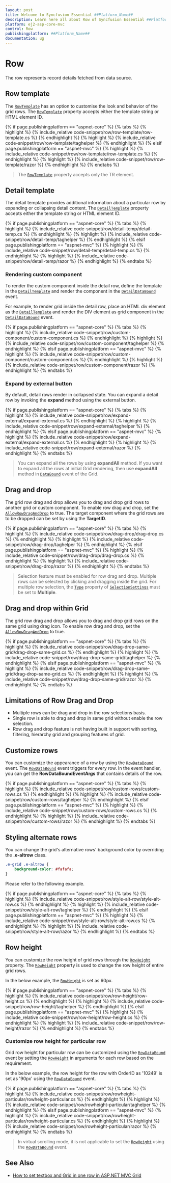 ```yaml
---
layout: post
title: Welcome to Syncfusion Essential ##Platform_Name##
description: Learn here all about Row of Syncfusion Essential ##Platform_Name## widgets based on HTML5 and jQuery.
platform: ej2-asp-core-mvc
control: Row
publishingplatform: ##Platform_Name##
documentation: ug
---
```



# Row

The row represents record details fetched from data source.

## Row template

The [`RowTemplate`](https://help.syncfusion.com/cr/aspnetcore-js2/Syncfusion.EJ2.Grids.Grid.html#Syncfusion_EJ2_Grids_Grid_RowTemplate) has an option to customise the look and behavior of the grid rows. The [`RowTemplate`](https://help.syncfusion.com/cr/aspnetcore-js2/Syncfusion.EJ2.Grids.Grid.html#Syncfusion_EJ2_Grids_Grid_RowTemplate) property accepts either
the template string or HTML element ID.

{% if page.publishingplatform == "aspnet-core" %}
{% tabs %}
{% highlight %}
{% include_relative code-snippet/row/row-template/row-template.cs %}
{% endhighlight %}
{% highlight %}
{% include_relative code-snippet/row/row-template/taghelper %}
{% endhighlight %}
{% elsif page.publishingplatform == "aspnet-mvc" %}
{% highlight %} {% include_relative code-snippet/row/row-template/row-template.cs %}
{% endhighlight %}
{% highlight %}
{% include_relative code-snippet/row/row-template/razor %}
{% endhighlight %}
{% endtabs %}



> The [`RowTemplate`](https://help.syncfusion.com/cr/aspnetcore-js2/Syncfusion.EJ2.Grids.Grid.html#Syncfusion_EJ2_Grids_Grid_RowTemplate) property accepts only the TR element.

## Detail template

The detail template provides additional information about a particular row by expanding or collapsing detail content. The [`DetailTemplate`](https://help.syncfusion.com/cr/aspnetcore-js2/Syncfusion.EJ2.Grids.Grid.html#Syncfusion_EJ2_Grids_Grid_DetailTemplate) property accepts either
the template string or HTML element ID.

{% if page.publishingplatform == "aspnet-core" %}
{% tabs %}
{% highlight %}
{% include_relative code-snippet/row/detail-temp/detail-temp.cs %}
{% endhighlight %}
{% highlight %}
{% include_relative code-snippet/row/detail-temp/taghelper %}
{% endhighlight %}
{% elsif page.publishingplatform == "aspnet-mvc" %}
{% highlight %} {% include_relative code-snippet/row/detail-temp/detail-temp.cs %}
{% endhighlight %}
{% highlight %}
{% include_relative code-snippet/row/detail-temp/razor %}
{% endhighlight %}
{% endtabs %}



### Rendering custom component

To render the custom component inside the detail row, define the template in the [`DetailTemplate`](https://help.syncfusion.com/cr/aspnetcore-js2/Syncfusion.EJ2.Grids.Grid.html#Syncfusion_EJ2_Grids_Grid_DetailTemplate) and render the
component in the [`DetailDataBound`](https://help.syncfusion.com/cr/aspnetcore-js2/Syncfusion.EJ2.Grids.Grid.html#Syncfusion_EJ2_Grids_Grid_DetailDataBound) event.

For example, to render grid inside the detail row, place an HTML div element as the [`DetailTemplate`](https://help.syncfusion.com/cr/aspnetcore-js2/Syncfusion.EJ2.Grids.Grid.html#Syncfusion_EJ2_Grids_Grid_DetailTemplate) and render the DIV element as grid component in the [`DetailDataBound`](https://help.syncfusion.com/cr/aspnetcore-js2/Syncfusion.EJ2.Grids.Grid.html#Syncfusion_EJ2_Grids_Grid_DetailDataBound) event.

{% if page.publishingplatform == "aspnet-core" %}
{% tabs %}
{% highlight %}
{% include_relative code-snippet/row/custom-component/custom-component.cs %}
{% endhighlight %}
{% highlight %}
{% include_relative code-snippet/row/custom-component/taghelper %}
{% endhighlight %}
{% elsif page.publishingplatform == "aspnet-mvc" %}
{% highlight %} {% include_relative code-snippet/row/custom-component/custom-component.cs %}
{% endhighlight %}
{% highlight %}
{% include_relative code-snippet/row/custom-component/razor %}
{% endhighlight %}
{% endtabs %}



### Expand by external button

By default, detail rows render in collapsed state. You can expand a detail row by invoking the **expand** method using the external button.

{% if page.publishingplatform == "aspnet-core" %}
{% tabs %}
{% highlight %}
{% include_relative code-snippet/row/expand-external/expand-external.cs %}
{% endhighlight %}
{% highlight %}
{% include_relative code-snippet/row/expand-external/taghelper %}
{% endhighlight %}
{% elsif page.publishingplatform == "aspnet-mvc" %}
{% highlight %} {% include_relative code-snippet/row/expand-external/expand-external.cs %}
{% endhighlight %}
{% highlight %}
{% include_relative code-snippet/row/expand-external/razor %}
{% endhighlight %}
{% endtabs %}



> You can expand all the rows by using **expandAll** method.
> If you want to expand all the rows at initial Grid rendering, then use **expandAll** method in [`DataBound`](https://help.syncfusion.com/cr/aspnetcore-js2/Syncfusion.EJ2.Grids.Grid.html#Syncfusion_EJ2_Grids_Grid_DataBound) event of the Grid.

## Drag and drop

The grid row drag and drop allows you to drag and drop grid rows to another grid or custom component. To enable row drag and drop, set the [`AllowRowDragAndDrop`](https://help.syncfusion.com/cr/aspnetcore-js2/Syncfusion.EJ2.Grids.Grid.html#Syncfusion_EJ2_Grids_Grid_AllowRowDragAndDrop) to true.
The target component where the grid rows are to be dropped can be set by using
the **TargetID**.

{% if page.publishingplatform == "aspnet-core" %}
{% tabs %}
{% highlight %}
{% include_relative code-snippet/row/drag-drop/drag-drop.cs %}
{% endhighlight %}
{% highlight %}
{% include_relative code-snippet/row/drag-drop/taghelper %}
{% endhighlight %}
{% elsif page.publishingplatform == "aspnet-mvc" %}
{% highlight %} {% include_relative code-snippet/row/drag-drop/drag-drop.cs %}
{% endhighlight %}
{% highlight %}
{% include_relative code-snippet/row/drag-drop/razor %}
{% endhighlight %}
{% endtabs %}



> Selection feature must be enabled for row drag and drop.
> Multiple rows can be selected by clicking and dragging inside the grid.
For multiple row selection, the [`Type`](https://help.syncfusion.com/cr/aspnetcore-js2/Syncfusion.EJ2.Grids.GridSelectionSettings.html#Syncfusion_EJ2_Grids_GridSelectionSettings_Type) property of [`SelectionSettings`](https://help.syncfusion.com/cr/aspnetcore-js2/Syncfusion.EJ2.Grids.GridSelectionSettings.html) must be set to **Multiple**.

## Drag and drop within Grid

The grid row drag and drop allows you to drag and drop grid rows on the same grid using drag icon. To enable row drag and drop, set the [`AllowRowDragAndDrop`](https://help.syncfusion.com/cr/aspnetcore-js2/Syncfusion.EJ2.Grids.Grid.html#Syncfusion_EJ2_Grids_Grid_AllowRowDragAndDrop) to true.

{% if page.publishingplatform == "aspnet-core" %}
{% tabs %}
{% highlight %}
{% include_relative code-snippet/row/drag-drop-same-grid/drag-drop-same-grid.cs %}
{% endhighlight %}
{% highlight %}
{% include_relative code-snippet/row/drag-drop-same-grid/taghelper %}
{% endhighlight %}
{% elsif page.publishingplatform == "aspnet-mvc" %}
{% highlight %} {% include_relative code-snippet/row/drag-drop-same-grid/drag-drop-same-grid.cs %}
{% endhighlight %}
{% highlight %}
{% include_relative code-snippet/row/drag-drop-same-grid/razor %}
{% endhighlight %}
{% endtabs %}



## Limitations of Row Drag and Drop

* Multiple rows can be drag and drop in the row selections basis.
* Single row is able to drag and drop in same grid without enable the row selection.
* Row drag and drop feature is not having built in support with sorting, filtering, hierarchy grid and grouping features of grid.

## Customize rows

You can customize the appearance of a row by using the [`RowDataBound`](https://help.syncfusion.com/cr/aspnetcore-js2/Syncfusion.EJ2.Grids.Grid.html#Syncfusion_EJ2_Grids_Grid_RowDataBound) event.
The [`RowDataBound`](https://help.syncfusion.com/cr/aspnetcore-js2/Syncfusion.EJ2.Grids.Grid.html#Syncfusion_EJ2_Grids_Grid_RowDataBound) event triggers for every row. In the event handler, you can get the **RowDataBoundEventArgs** that contains details of the row.

{% if page.publishingplatform == "aspnet-core" %}
{% tabs %}
{% highlight %}
{% include_relative code-snippet/row/custom-rows/custom-rows.cs %}
{% endhighlight %}
{% highlight %}
{% include_relative code-snippet/row/custom-rows/taghelper %}
{% endhighlight %}
{% elsif page.publishingplatform == "aspnet-mvc" %}
{% highlight %} {% include_relative code-snippet/row/custom-rows/custom-rows.cs %}
{% endhighlight %}
{% highlight %}
{% include_relative code-snippet/row/custom-rows/razor %}
{% endhighlight %}
{% endtabs %}



## Styling alternate rows

You can change the grid's alternative rows' background color by overriding the **.e-altrow** class.

```css
.e-grid .e-altrow {
    background-color: #fafafa;
}
```

Please refer to the following example.

{% if page.publishingplatform == "aspnet-core" %}
{% tabs %}
{% highlight %}
{% include_relative code-snippet/row/style-alt-row/style-alt-row.cs %}
{% endhighlight %}
{% highlight %}
{% include_relative code-snippet/row/style-alt-row/taghelper %}
{% endhighlight %}
{% elsif page.publishingplatform == "aspnet-mvc" %}
{% highlight %} {% include_relative code-snippet/row/style-alt-row/style-alt-row.cs %}
{% endhighlight %}
{% highlight %}
{% include_relative code-snippet/row/style-alt-row/razor %}
{% endhighlight %}
{% endtabs %}



## Row height

You can customize the row height of grid rows through the [`RowHeight`](https://help.syncfusion.com/cr/aspnetcore-js2/Syncfusion.EJ2.Grids.Grid.html#Syncfusion_EJ2_Grids_Grid_RowHeight) property. The [`RowHeight`](https://help.syncfusion.com/cr/aspnetcore-js2/Syncfusion.EJ2.Grids.Grid.html#Syncfusion_EJ2_Grids_Grid_RowHeight) property
is used to change the row height of entire grid rows.

In the below example, the [`RowHeight`](https://help.syncfusion.com/cr/aspnetcore-js2/Syncfusion.EJ2.Grids.Grid.html#Syncfusion_EJ2_Grids_Grid_RowHeight) is set as 60px.

{% if page.publishingplatform == "aspnet-core" %}
{% tabs %}
{% highlight %}
{% include_relative code-snippet/row/row-height/row-height.cs %}
{% endhighlight %}
{% highlight %}
{% include_relative code-snippet/row/row-height/taghelper %}
{% endhighlight %}
{% elsif page.publishingplatform == "aspnet-mvc" %}
{% highlight %} {% include_relative code-snippet/row/row-height/row-height.cs %}
{% endhighlight %}
{% highlight %}
{% include_relative code-snippet/row/row-height/razor %}
{% endhighlight %}
{% endtabs %}



### Customize row height for particular row

Grid row height for particular row can be customized using the [`RowDataBound`](https://help.syncfusion.com/cr/aspnetcore-js2/Syncfusion.EJ2.Grids.Grid.html#Syncfusion_EJ2_Grids_Grid_RowDataBound)
event by setting the [`RowHeight`](https://help.syncfusion.com/cr/aspnetcore-js2/Syncfusion.EJ2.Grids.Grid.html#Syncfusion_EJ2_Grids_Grid_RowHeight) in arguments for each row based on the requirement.

In the below example, the row height for the row with OrderID as '10249' is set as '90px' using the [`RowDataBound`](https://help.syncfusion.com/cr/aspnetcore-js2/Syncfusion.EJ2.Grids.Grid.html#Syncfusion_EJ2_Grids_Grid_RowDataBound) event.

{% if page.publishingplatform == "aspnet-core" %}
{% tabs %}
{% highlight %}
{% include_relative code-snippet/row/rowheight-particular/rowheight-particular.cs %}
{% endhighlight %}
{% highlight %}
{% include_relative code-snippet/row/rowheight-particular/taghelper %}
{% endhighlight %}
{% elsif page.publishingplatform == "aspnet-mvc" %}
{% highlight %} {% include_relative code-snippet/row/rowheight-particular/rowheight-particular.cs %}
{% endhighlight %}
{% highlight %}
{% include_relative code-snippet/row/rowheight-particular/razor %}
{% endhighlight %}
{% endtabs %}



> In virtual scrolling mode, it is not applicable to set the [`RowHeight`](https://help.syncfusion.com/cr/aspnetcore-js2/Syncfusion.EJ2.Grids.Grid.html#Syncfusion_EJ2_Grids_Grid_RowDataBound) using the [`RowDataBound`](https://help.syncfusion.com/cr/aspnetcore-js2/Syncfusion.EJ2.Grids.Grid.html#Syncfusion_EJ2_Grids_Grid_RowDataBound) event.

## See Also

* [How to set textbox and Grid in one row in ASP.NET MVC Grid](https://www.syncfusion.com/forums/164975/how-to-set-textbox-and-grid-in-one-row-in-asp-net-mvc-grid)
